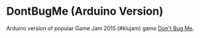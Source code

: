 # DontBugMe (Arduino Version)

Arduino version of popular Game Jam 2015 (\#klujam) game [Don't Bug Me](https://github.com/amplejoe/DontBugMe).
